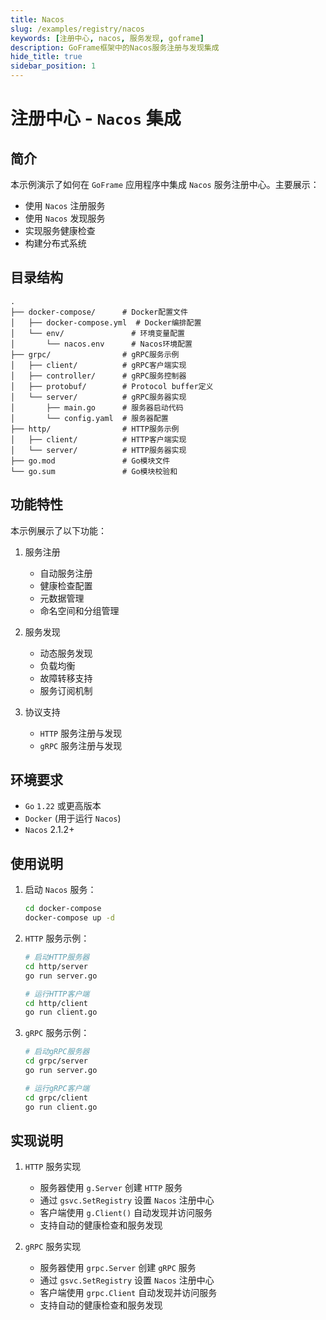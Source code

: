 ```yaml
---
title: Nacos
slug: /examples/registry/nacos
keywords: [注册中心, nacos, 服务发现, goframe]
description: GoFrame框架中的Nacos服务注册与发现集成
hide_title: true
sidebar_position: 1
---
```


# 注册中心 - `Nacos` 集成

## 简介

本示例演示了如何在 `GoFrame` 应用程序中集成 `Nacos` 服务注册中心。主要展示：
- 使用 `Nacos` 注册服务
- 使用 `Nacos` 发现服务
- 实现服务健康检查
- 构建分布式系统

## 目录结构

```text
.
├── docker-compose/      # Docker配置文件
│   ├── docker-compose.yml  # Docker编排配置
│   └── env/               # 环境变量配置
│       └── nacos.env      # Nacos环境配置
├── grpc/                # gRPC服务示例
│   ├── client/          # gRPC客户端实现
│   ├── controller/      # gRPC服务控制器
│   ├── protobuf/        # Protocol buffer定义
│   └── server/          # gRPC服务器实现
│       ├── main.go      # 服务器启动代码
│       └── config.yaml  # 服务器配置
├── http/                # HTTP服务示例
│   ├── client/          # HTTP客户端实现
│   └── server/          # HTTP服务器实现
├── go.mod               # Go模块文件
└── go.sum               # Go模块校验和
```

## 功能特性

本示例展示了以下功能：

1. 服务注册
   - 自动服务注册
   - 健康检查配置
   - 元数据管理
   - 命名空间和分组管理

2. 服务发现
   - 动态服务发现
   - 负载均衡
   - 故障转移支持
   - 服务订阅机制

3. 协议支持
   - `HTTP` 服务注册与发现
   - `gRPC` 服务注册与发现

## 环境要求

- `Go` `1.22` 或更高版本
- `Docker` (用于运行 `Nacos`)
- `Nacos` 2.1.2+

## 使用说明

1. 启动 `Nacos` 服务：
   ```bash
   cd docker-compose
   docker-compose up -d
   ```

2. `HTTP` 服务示例：
   ```bash
   # 启动HTTP服务器
   cd http/server
   go run server.go

   # 运行HTTP客户端
   cd http/client
   go run client.go
   ```

3. `gRPC` 服务示例：
   ```bash
   # 启动gRPC服务器
   cd grpc/server
   go run server.go

   # 运行gRPC客户端
   cd grpc/client
   go run client.go
   ```

## 实现说明

1. `HTTP` 服务实现
   - 服务器使用 `g.Server` 创建 `HTTP` 服务
   - 通过 `gsvc.SetRegistry` 设置 `Nacos` 注册中心
   - 客户端使用 `g.Client()` 自动发现并访问服务
   - 支持自动的健康检查和服务发现

2. `gRPC` 服务实现
   - 服务器使用 `grpc.Server` 创建 `gRPC` 服务
   - 通过 `gsvc.SetRegistry` 设置 `Nacos` 注册中心
   - 客户端使用 `grpc.Client` 自动发现并访问服务
   - 支持自动的健康检查和服务发现
